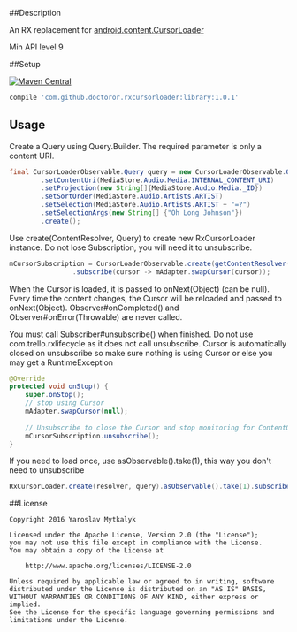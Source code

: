 ##Description

An RX replacement for [android.content.CursorLoader](https://developer.android.com/reference/android/content/CursorLoader.html)

Min API level 9

##Setup

[![Maven Central](https://maven-badges.herokuapp.com/maven-central/com.github.doctoror.rxcursorloader/library/badge.png?style=flat)](https://maven-badges.herokuapp.com/maven-central/com.github.doctoror.rxcursorloader/library)

```groovy
compile 'com.github.doctoror.rxcursorloader:library:1.0.1'
```

## Usage

Create a Query using Query.Builder. The required parameter is only a content URI.
```java
final CursorLoaderObservable.Query query = new CursorLoaderObservable.Query.Builder()
        .setContentUri(MediaStore.Audio.Media.INTERNAL_CONTENT_URI)
        .setProjection(new String[]{MediaStore.Audio.Media._ID})
        .setSortOrder(MediaStore.Audio.Artists.ARTIST)
        .setSelection(MediaStore.Audio.Artists.ARTIST + "=?")
        .setSelectionArgs(new String[] {"Oh Long Johnson"})
        .create();
```

Use create(ContentResolver, Query) to create new RxCursorLoader instance.
Do not lose Subscription, you will need it to unsubscribe.

```java
mCursorSubscription = CursorLoaderObservable.create(getContentResolver(), params)
                .subscribe(cursor -> mAdapter.swapCursor(cursor));
```

When the Cursor is loaded, it is passed to onNext(Object) (can be null).
Every time the content changes, the Cursor will be reloaded and passed to onNext(Object).
Observer#onCompleted() and Observer#onError(Throwable) are never called.

You must call Subscriber#unsubscribe() when finished. Do not use com.trello.rxlifecycle as
it does not call unsubscribe. Cursor is automatically closed on unsubscribe so make sure
nothing is using Cursor or else you may get a RuntimeException

```java
@Override
protected void onStop() {
    super.onStop();
    // stop using Cursor
    mAdapter.swapCursor(null);
    
    // Unsubscribe to close the Cursor and stop monitoring for ContentObserver changes
    mCursorSubscription.unsubscribe();
}
```

If you need to load once, use asObservable().take(1), this way you don't need to unsubscribe

```java
RxCursorLoader.create(resolver, query).asObservable().take(1).subscribe(this::handleCursor);
```

##License

```
Copyright 2016 Yaroslav Mytkalyk

Licensed under the Apache License, Version 2.0 (the "License");
you may not use this file except in compliance with the License.
You may obtain a copy of the License at

    http://www.apache.org/licenses/LICENSE-2.0

Unless required by applicable law or agreed to in writing, software
distributed under the License is distributed on an "AS IS" BASIS,
WITHOUT WARRANTIES OR CONDITIONS OF ANY KIND, either express or implied.
See the License for the specific language governing permissions and
limitations under the License.

```
